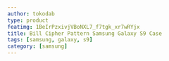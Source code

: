 ```yaml
---
author: tokodab
type: product
featimg: 1BeIrPzxivjVBoNXL7_f7tgk_xr7wRYjx
title: Bill Cipher Pattern Samsung Galaxy S9 Case
tags: [samsung, galaxy, s9]
category: [samsung]
---
```

